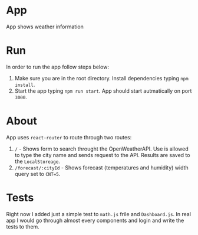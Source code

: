 # App

App shows weather information

# Run

In order to run the app follow steps below:

1. Make sure you are in the root directory. Install dependencies typing `npm install`.
2. Start the app typing `npm run start`. App should start autmatically on port `3000`.

# About

App uses `react-router` to route through two routes:

1. `/` - Shows form to search throught the OpenWeatherAPI. Use is allowed to type the city name and sends request to the API. Results are saved to the `LocalStoreage`.
2. `/forecast/:cityId` - Shows forecast (temperatures and humidity) width query set to `CNT=5`.

# Tests

Right now I added just a simple test to `math.js` frile and `Dashboard.js`. In real app I would go through almost every components and login and write the tests to them.
